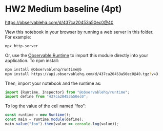 # HW2 Medium baseline (4pt)

https://observablehq.com/d/437ca20453a50ec0@40

View this notebook in your browser by running a web server in this folder. For
example:

~~~sh
npx http-server
~~~

Or, use the [Observable Runtime](https://github.com/observablehq/runtime) to
import this module directly into your application. To npm install:

~~~sh
npm install @observablehq/runtime@5
npm install https://api.observablehq.com/d/437ca20453a50ec0@40.tgz?v=3
~~~

Then, import your notebook and the runtime as:

~~~js
import {Runtime, Inspector} from "@observablehq/runtime";
import define from "437ca20453a50ec0";
~~~

To log the value of the cell named “foo”:

~~~js
const runtime = new Runtime();
const main = runtime.module(define);
main.value("foo").then(value => console.log(value));
~~~
